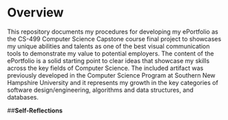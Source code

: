 # **Overview**

This repository documents my procedures for developing my ePortfolio as the CS-499 Computer Science Capstone course final project to showcases my unique abilities and talents as one of the best visual communication tools to demonstrate my value to potential employers. The content of the ePortfolio is a solid starting point to clear ideas that showcase my skills across the key fields of Computer Science. The included artifact was previously developed in the Computer Science Program at Southern New Hampshire University and it represents my growth in the key categories of software design/engineering, algorithms and data structures, and databases.

##**Self-Reflections**

